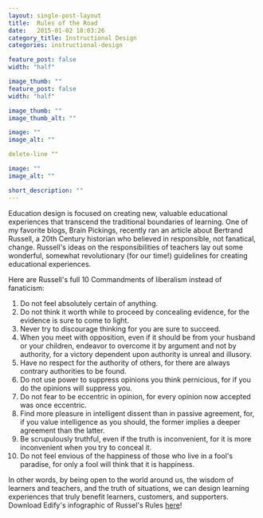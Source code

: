 ```yaml
---
layout: single-post-layout
title:  Rules of the Road
date:   2015-01-02 18:03:26
category_title: Instructional Design
categories: instructional-design

feature_post: false
width: "half"

image_thumb: ""
feature_post: false
width: "half"

image_thumb: ""
image_thumb_alt: ""

image: ""
image_alt: ""

delete-line ""

image: ""
image_alt: ""

short_description: ""
---
```


Education design is focused on creating new, valuable educational experiences that transcend the traditional boundaries of learning. One of my favorite blogs, Brain Pickings, recently ran an article about Bertrand Russell, a 20th Century historian who believed in responsible, not fanatical, change. Russell's ideas on the responsibilities of teachers lay out some wonderful, somewhat revolutionary (for our time!) guidelines for creating educational experiences.

Here are Russell's full 10 Commandments of liberalism instead of fanaticism:

1. Do not feel absolutely certain of anything.
2. Do not think it worth while to proceed by concealing evidence, for the evidence is sure to come to light.
3. Never try to discourage thinking for you are sure to succeed.
4. When you meet with opposition, even if it should be from your husband or your children, endeavor to overcome it by argument and not by authority, for a victory dependent upon authority is unreal and illusory.
5. Have no respect for the authority of others, for there are always contrary authorities to be found.
6. Do not use power to suppress opinions you think pernicious, for if you do the opinions will suppress you.
7. Do not fear to be eccentric in opinion, for every opinion now accepted was once eccentric.
8. Find more pleasure in intelligent dissent than in passive agreement, for, if you value intelligence as you should, the former implies a deeper agreement than the latter.
9. Be scrupulously truthful, even if the truth is inconvenient, for it is more inconvenient when you try to conceal it.
10. Do not feel envious of the happiness of those who live in a fool's paradise, for only a fool will think that it is happiness.

In other words, by being open to the world around us, the wisdom of learners and teachers, and the truth of situations, we can design learning experiences that truly benefit learners, customers, and supporters. Download Edify's infographic of Russel's Rules [here](https://drive.google.com/file/d/0B3Wo_WweWVfdbTlTX1ViR1A3X1U/view?pli=1)!

